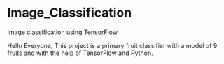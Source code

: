 # Image_Classification
Image classification using TensorFlow 

Hello Everyone,
This project is a primary fruit classifier with a model of 9 fruits and with the help of TensorFlow and Python.


